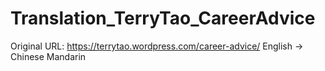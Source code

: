 # Translation_TerryTao_CareerAdvice

Original URL: https://terrytao.wordpress.com/career-advice/
English -> Chinese Mandarin
